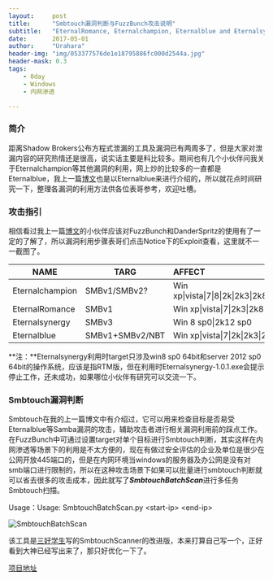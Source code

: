 ```yaml
---
layout:     post
title:      "Smbtouch漏洞判断与FuzzBunch攻击说明"
subtitle:   "EternalRomance, Eternalchampion, Eternalblue and Eternalsynergy"
date:       2017-05-01
author:     "Urahara"
header-img: "img/053377576de1e18795886fc000d2544a.jpg"
header-mask: 0.3
tags: 
    - 0day
    - Windows
    - 内网渗透

---
```




###  简介

距离Shadow Brokers公布方程式泄漏的工具及漏洞已有两周多了，但是大家对泄漏内容的研究热情还是很高，说实话主要是料比较多。期间也有几个小伙伴问我关于Eternalchampion等其他漏洞的利用，网上炒的比较多的一直都是Eternalblue，我上一篇[博文](http://reverse-tcp.xyz/2017/04/17/Equation-Group-Dump-Analysis-and-MS17-010-RCE/)也是以Eternalblue来进行介绍的，所以就花点时间研究一下，整理各漏洞的利用方法供各位表哥参考，欢迎吐槽。

### 攻击指引

相信看过我上一篇[博文](http://reverse-tcp.xyz/2017/04/17/Equation-Group-Dump-Analysis-and-MS17-010-RCE/)的小伙伴应该对FuzzBunch和DanderSpritz的使用有了一定的了解了，所以漏洞利用步骤表哥们点击Notice下的Exploit查看，这里就不一一截图了。

| NAME            | TARG            | AFFECT                                  |                  NOTICE                  |
| --------------- | --------------- | :-------------------------------------- | :--------------------------------------: |
| Eternalchampion | SMBv1/SMBv2?    | Win xp\|vista\|7\|8\|2k\|2k3\|2k8\|2k12 | [Exploit](https://github.com/Urahara3389/FuzzBunch-Exploit-Notice/blob/master/Eternalchampion%20exploit.md) |
| EternalRomance  | SMBv1           | Win xp\|vista\|7\|2k3\|2k8              | [Exploit](https://github.com/Urahara3389/FuzzBunch-Exploit-Notice/blob/master/EternalRomance%20exploit.md) |
| Eternalsynergy  | SMBv3           | Win 8 sp0\|2k12 sp0                     |                                          |
| Eternalblue     | SMBv1+SMBv2/NBT | Win xp\|vista\|7\|2k\|2k3\|2k8          | [Exploit](https://github.com/Urahara3389/FuzzBunch-Exploit-Notice/blob/master/Eternalblue%20exploit.md) |

**注：**Eternalsynergy利用时target只涉及win8 sp0 64bit和server 2012 sp0 64bit的操作系统，应该是指RTM版，但在利用时Eternalsynergy-1.0.1.exe会提示停止工作，还未成功，如果哪位小伙伴有研究可以交流一下。

### Smbtouch漏洞判断

Smbtouch在我的上一篇博文中有介绍过，它可以用来检查目标是否易受Eternalblue等Samba漏洞的攻击，辅助攻击者进行相关漏洞利用前的踩点工作。在FuzzBunch中可通过设置target对单个目标进行Smbtouch判断，其实这样在内网渗透等场景下的利用是不太方便的，现在有做过安全评估的企业及单位是很少在公网开放445端口的，但是在内网环境当windows的服务器及办公网是没有对smb端口进行限制的，所以在这种攻击场景下如果可以批量进行smbtouch判断就可以省去很多的攻击成本，因此就写了***SmbtouchBatchScan***进行多任务Smbtouch扫描。

Usage：Usage: SmbtouchBatchScan.py \<start-ip\> \<end-ip\>

![SmbtouchBatchScan](http://reverse-tcp.xyz/img/FuzzBunch/SmbtouchBatchScan.png)

该工具是[三好学生](https://3gstudent.github.io/3gstudent.github.io/内网安全-利用NSA-Smbtouch批量检测内网/)写的SmbtouchScanner的改进版，本来打算自己写一个，正好看到大神已经写出来了，那只好优化一下了。

[项目地址](https://github.com/Urahara3389/SmbtouchBatchScan)



